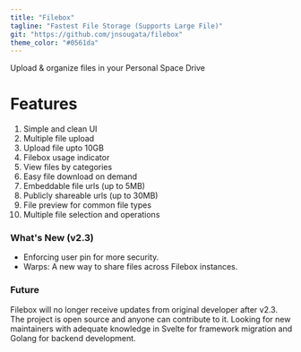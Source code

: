 ```yaml
---
title: "Filebox"
tagline: "Fastest File Storage (Supports Large File)"
git: "https://github.com/jnsougata/filebox"
theme_color: "#0561da"
---
```


Upload & organize files in your Personal Space Drive

# Features
1. Simple and clean UI
2. Multiple file upload
3. Upload file upto 10GB
4. Filebox usage indicator
5. View files by categories
6. Easy file download on demand
7. Embeddable file urls (up to 5MB)
8. Publicly shareable urls (up to 30MB)
9. File preview for common file types
10. Multiple file selection and operations
 
### What's New (v2.3)
- Enforcing user pin for more security.
- Warps: A new way to share files across Filebox instances.

### Future 
Filebox will no longer receive updates from original developer after v2.3. The project is open source and anyone can contribute to it. Looking for new maintainers with adequate knowledge in Svelte for framework migration and Golang for backend development.